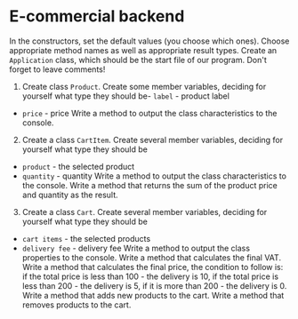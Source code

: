 # E-commercial backend
In the constructors, set the default values (you choose which ones). Choose appropriate method
names as well as appropriate result types. Create an `Application` class, which should be the start
file of our program.
Don't forget to leave comments!
1. Create class `Product`. Create some member variables, deciding for yourself what type they should
   be- `label` - product label
- `price` - price
  Write a method to output the class characteristics to the console.
2. Create a class `CartItem`. Create several member variables, deciding for yourself what type they
   should be
- `product` - the selected product
- `quantity` - quantity
  Write a method to output the class characteristics to the console.
  Write a method that returns the sum of the product price and quantity as the result.
3. Create a class `Cart`. Create several member variables, deciding for yourself what type they should
   be
- `cart items` - the selected products
- `delivery fee` - delivery fee
  Write a method to output the class properties to the console.
  Write a method that calculates the final VAT.
  Write a method that calculates the final price, the condition to follow is: if the total price is less than
  100 - the delivery is 10, if the total price is less than 200 - the delivery is 5, if it is more than 200 -
  the delivery is 0.
  Write a method that adds new products to the cart.
  Write a method that removes products to the cart.

